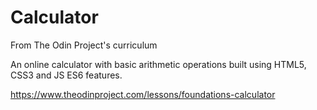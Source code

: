 # Calculator 

From The Odin Project's curriculum

An online calculator with basic arithmetic operations built using HTML5, CSS3 and JS ES6 features.

https://www.theodinproject.com/lessons/foundations-calculator
